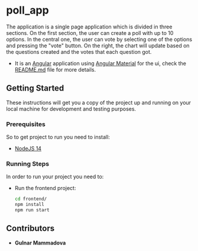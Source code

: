 # poll_app

The application is a single page application which is divided in three sections. On the first section, the user can create a poll with up to 10 options. In the central one, the user can vote by selecting one of the options and pressing the "vote" button. On the right, the chart will update based on the questions created and the votes that each question got.

* It is an [Angular](https://angular.io) application using
[Angular Material](https://material.angular.io/) for the ui,
check the [README.md](frontend/README.md) file for more details. 

## Getting Started

These instructions will get you a copy of the project up and running on your local machine for development and testing
purposes. 

### Prerequisites

So to get project to run you need to install:
* [NodeJS 14](https://nodejs.org/dist/latest-v14.x)

### Running Steps

In order to run your project you need to:

* Run the frontend project:
    ```sh
    cd frontend/
    npm install
    npm run start
    ```

## Contributors

* **Gulnar Mammadova**

